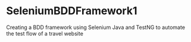 # SeleniumBDDFramework1
Creating a BDD framework using Selenium Java and TestNG to automate the test flow of a travel website
